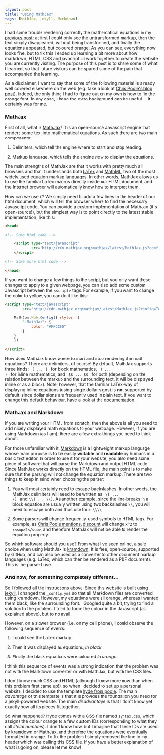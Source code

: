 ```yaml
---
layout: post
title: "Using MathJax"
tags: [MathJax, jekyll, Markdown]
---
```


I had some trouble rendering correctly the mathematical equations in my [previous post](http://turgeonmaxime.github.io/pcev/): at first I could only see the untransformed markup, then the text simply disappeared, without being transformed, and finally the equations appeared, but coloured orange. As you can see, everything now looks fine, but to fix this I ended up learning a bit more about how markdown, HTML, CSS and javacript all work together to create the website you are currently visiting. The purpose of this post is to share some of what I learned, so that future visitors can be spared some of the pain that accompanied the learning.

As a disclaimer, I want to say that some of the following material is already well covered elsewhere on the web (e.g. take a look at [Chris Poole's blog post](http://christopherpoole.github.io/using-mathjax-on-github-pages/)). Indeed, the only thing I had to figure out on my own is how to fix the orange font. In any case, I hope the extra background can be useful -- it certainly was for me.

### MathJax

First of all, what is [MathJax](https://www.mathjax.org/)? It is an open-source Javascript engine that renders some text into mathematical equations. As such there are two main components:

1. Delimiters, which tell the engine where to start and stop reading.

2. Markup language, which tells the engine *how* to display the equations.

The main strengths of MathJax are that it works with pretty much all browsers and that it understands both [LaTex](http://www.latex-project.org/) and [MathML](http://www.w3.org/Math/), two of the most widely used equation markup languages. In other words, MathJax allows us to use the familiar LaTex macros directly inside our HTML document, and the Internet browser will automatically know how to interpret them.

How can we use it? We simply need to add a few lines in the header of our html document, which will tell the browser where to find the necessary Javascript code. You can provide a custom implementation of MathJax (it's open-source!), but the simplest way is to point directly to the latest stable implementation, like this:

``` html
<head>

<!-- Some html code -->

    <script type="text/javascript"
            src="http://cdn.mathjax.org/mathjax/latest/MathJax.js?config=TeX-AMS-MML_HTMLorMML">
    </script>
    
<!-- Some more html code -->

</head>
```

If you want to change a few things to the script, but you only want these changes to apply to a given webpage, you can also add some custom Javascript between the <code>&lt;script&gt;</code> tags. For example, if you want to change the color to yellow, you can do it like this:

``` html
<script type="text/javascript"
        src="http://cdn.mathjax.org/mathjax/latest/MathJax.js?config=TeX-AMS-MML_HTMLorMML">

    MathJax.Hub.Config({ styles: {
        ".MathJax": {
            color: "#FFCC00"
        }
    }
    })

</script>
```

How does MathJax know where to start and stop rendering the math equations? There are delimiters, of course! By default, MathJax supports three kinds: <code> \[ ... \] </code> for block mathematics, <code> \( ... \) </code> for inline mathematics, and <code> \$\$ ... \$\$ </code> for both (depending on the relation between the markup and the surrounding text, it will be displayed inline or as a block). Note, however, that the familiar LaTex-way of displaying inline equations (using single dollar signs) is **not** supported by default, since dollar signs are frequently used in plain text. If you want to change this default behaviour, have a look at the [documentation](http://docs.mathjax.org/en/latest/tex.html#tex-and-latex-math-delimiters). 

### MathJax and Markdown

If you are writing your HTML from scratch, then the above is all you need to add nicely displayed math equations to your webpage. However, if you are using Markdown (as I am), there are a few extra things you need to think about. 

For those unfamiliar with it, [Markdown](http://daringfireball.net/projects/markdown/) is a lightweight markup language whose main purpose is to be easily **writable** and **readable** by humans in a basic text editor. In order to use it for your website, you also need some piece of software that will parse the Markdown and output HTML code. Since MathJax works directly on the HTML file, the main point is to make sure that the parsing will not change the equation markup. There are two things to keep in mind when choosing the parser:

1. You will most certainly need to escape backslashes. In other words, the MathJax delimiters will need to be written as <code> \\\[ ... \\] </code> and ```\\( ... \\)```. As another example, since the line-breaks in a block equation are usually written using two backslashes ``` \\ ```, you will need to escape both and thus use four: ```\\\\```.

2. Some parsers will change frequently-used symbols to HTML tags. For example, as [Chris Poole mentions](http://christopherpoole.github.io/using-mathjax-on-github-pages/), [discount](http://www.pell.portland.or.us/~orc/Code/discount/) will change ```x^2``` to ```x<sup>2</sup>```, and therefore MathJax will not be able to render the equation properly.

So which software should you use? From what I've seen online, a safe choice when using MathJax is [kramdown](http://kramdown.gettalong.org/). It is free, open-source, supported by GitHub, and can also be used as a converter to other document markup languages (e.g. LaTex, which can then be rendered as a PDF document). This is the parser I use.

### And now, for something completely different...

So I followed all the instructions above. Since this website is built using [jekyll](http://jekyllrb.com/), I changed the ```_config.yml``` so that all Markdown files are converted using kramdown. However, my equations were all orange, whereas I wanted them black, like the surrounding font. I Googled quite a bit, trying to find a solution to the problem. I tried to force the colour in the Javascript (as explained above), but to no avail. 

However, on a slower browser (i.e. on my cell phone), I could observe the following sequence of events:

1. I could see the LaTex markup.

2. Then it was displayed as equations, *in black*.

3. Finally the black equations were coloured *in orange*.

I think this sequence of events was a strong indication that the problem was not with the Markdown converter or with MathJax, but with the CSS files.

I don't know much CSS and HTML (although I know more now than when this problem first came up!), so when I decided to set up a personal website, I decided to use the template [hyde from poole](http://hyde.getpoole.com/). The main *advantage* of this template is that it is provides the foundation you need for a jekyll-powered website. The main *disadvantage* is that I don't know yet exactly how all its pieces fit together.

So what happened? Hyde comes with a CSS file named ```syntax.css```, which assigns the colour orange to a few custom IDs (corresponding to what they call *literal numbers*). I don't know how, but I imagine that these IDs are used by kramdown or MathJax, and therefore the equations were eventually formatted in orange. To fix the problem I simply removed the line in my header which was calling this CSS file. If you have a better explanation of what is going on, please let me know!